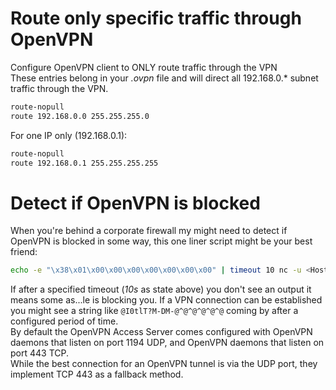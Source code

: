 # Route only specific traffic through OpenVPN
Configure OpenVPN client to ONLY route traffic through the VPN  
These entries belong in your _.ovpn_ file and will direct all 192.168.0.* subnet traffic through the VPN.
```sh
route-nopull 
route 192.168.0.0 255.255.255.0
```
  
For one IP only (192.168.0.1):
```sh
route-nopull 
route 192.168.0.1 255.255.255.255
```

# Detect if OpenVPN is blocked
When you're behind a corporate firewall my might need to detect if OpenVPN is blocked in some way, this
one liner script might be your best friend:
```sh
echo -e "\x38\x01\x00\x00\x00\x00\x00\x00\x00" | timeout 10 nc -u <HostNameOrIPAddress> 1194 | cat -v
```
If after a specified timeout (_10s_ as state above) you don't see an output it means some as...le is blocking you. 
If a VPN connection can be established you might see a string like `@I0tlT?M-DM-@^@^@^@^@^@` coming by after a
configured period of time.  
By default the OpenVPN Access Server comes configured with OpenVPN daemons that listen on port 1194 UDP,
and OpenVPN daemons that listen on port 443 TCP.  
While the best connection for an OpenVPN tunnel is via the UDP port, they implement TCP 443 as a fallback method.
